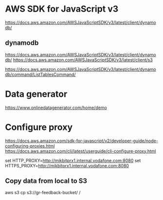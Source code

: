 # AWS SDK for JavaScript v3
https://docs.aws.amazon.com/AWSJavaScriptSDK/v3/latest/client/dynamodb/

## dynamodb
https://docs.aws.amazon.com/AWSJavaScriptSDK/v3/latest/client/dynamodb/
https://docs.aws.amazon.com/AWSJavaScriptSDK/v3/latest/client/s3

https://docs.aws.amazon.com/AWSJavaScriptSDK/v3/latest/client/dynamodb/command/ListTablesCommand/

# Data generator
https://www.onlinedatagenerator.com/home/demo

# Configure proxy
https://docs.aws.amazon.com/sdk-for-javascript/v2/developer-guide/node-configuring-proxies.html
https://docs.aws.amazon.com/cli/latest/userguide/cli-configure-proxy.html

set HTTP_PROXY=http://mikbitprx1.internal.vodafone.com:8080
set HTTPS_PROXY=http://mikbitprx1.internal.vodafone.com:8080


## Copy data from local to S3
aws s3 cp  s3://gr-feedback-bucket/  /